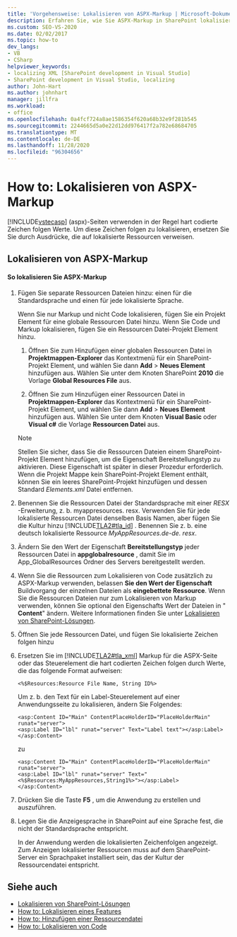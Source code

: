 ```yaml
---
title: 'Vorgehensweise: Lokalisieren von ASPX-Markup | Microsoft-Dokumentation'
description: Erfahren Sie, wie Sie ASPX-Markup in SharePoint lokalisieren, indem Sie hart codierte Zeichen folgen Werte durch Ausdrücke ersetzen, die auf lokalisierte Ressourcen verweisen.
ms.custom: SEO-VS-2020
ms.date: 02/02/2017
ms.topic: how-to
dev_langs:
- VB
- CSharp
helpviewer_keywords:
- localizing XML [SharePoint development in Visual Studio]
- SharePoint development in Visual Studio, localizing
author: John-Hart
ms.author: johnhart
manager: jillfra
ms.workload:
- office
ms.openlocfilehash: 0a4fcf724a8ae1586354f620a68b32e9f281b545
ms.sourcegitcommit: 2244665d5a0e22d12dd976417f2a782e68684705
ms.translationtype: MT
ms.contentlocale: de-DE
ms.lasthandoff: 11/28/2020
ms.locfileid: "96304656"
---
```

# <a name="how-to-localize-aspx-markup"></a>How to: Lokalisieren von ASPX-Markup
  [!INCLUDE[vstecasp](../sharepoint/includes/vstecasp-md.md)] (aspx)-Seiten verwenden in der Regel hart codierte Zeichen folgen Werte. Um diese Zeichen folgen zu lokalisieren, ersetzen Sie Sie durch Ausdrücke, die auf lokalisierte Ressourcen verweisen.

## <a name="localize-aspx-markup"></a>Lokalisieren von ASPX-Markup

#### <a name="to-localize-aspx-markup"></a>So lokalisieren Sie ASPX-Markup

1. Fügen Sie separate Ressourcen Dateien hinzu: einen für die Standardsprache und einen für jede lokalisierte Sprache.

     Wenn Sie nur Markup und nicht Code lokalisieren, fügen Sie ein Projekt Element für eine globale Ressourcen Datei hinzu. Wenn Sie Code und Markup lokalisieren, fügen Sie ein Ressourcen Datei-Projekt Element hinzu.

    1. Öffnen Sie zum Hinzufügen einer globalen Ressourcen Datei in **Projektmappen-Explorer** das Kontextmenü für ein SharePoint-Projekt Element, und wählen Sie dann **Add**  >  **Neues Element** hinzufügen aus. Wählen Sie unter dem Knoten SharePoint **2010** die Vorlage **Global Resources File** aus.

    2. Öffnen Sie zum Hinzufügen einer Ressourcen Datei in **Projektmappen-Explorer** das Kontextmenü für ein SharePoint-Projekt Element, und wählen Sie dann **Add**  >  **Neues Element** hinzufügen aus. Wählen Sie unter dem Knoten **Visual Basic** oder **Visual c#** die Vorlage **Ressourcen Datei** aus.

    > [!NOTE]
    > Stellen Sie sicher, dass Sie die Ressourcen Dateien einem SharePoint-Projekt Element hinzufügen, um die Eigenschaft Bereitstellungstyp zu aktivieren. Diese Eigenschaft ist später in dieser Prozedur erforderlich. Wenn die Projekt Mappe kein SharePoint-Projekt Element enthält, können Sie ein leeres SharePoint-Projekt hinzufügen und dessen Standard *Elements.xml* Datei entfernen.

2. Benennen Sie die Ressourcen Datei der Standardsprache mit einer *RESX* -Erweiterung, z. b. myappresources. resx. Verwenden Sie für jede lokalisierte Ressourcen Datei denselben Basis Namen, aber fügen Sie die Kultur hinzu [!INCLUDE[TLA2#tla_id](../sharepoint/includes/tla2sharptla-id-md.md)] . Benennen Sie z. b. eine deutsch lokalisierte Ressource *MyAppResources.de-de. resx*.

3. Ändern Sie den Wert der Eigenschaft **Bereitstellungstyp** jeder Ressourcen Datei in **appglobalresource** , damit Sie im App_GlobalResources Ordner des Servers bereitgestellt werden.

4. Wenn Sie die Ressourcen zum Lokalisieren von Code zusätzlich zu ASPX-Markup verwenden, belassen **Sie den Wert der Eigenschaft** Buildvorgang der einzelnen Dateien als **eingebettete Ressource**. Wenn Sie die Ressourcen Dateien nur zum Lokalisieren von Markup verwenden, können Sie optional den Eigenschafts Wert der Dateien in " **Content**" ändern. Weitere Informationen finden Sie unter [Lokalisieren von SharePoint-Lösungen](../sharepoint/localizing-sharepoint-solutions.md).

5. Öffnen Sie jede Ressourcen Datei, und fügen Sie lokalisierte Zeichen folgen hinzu

6. Ersetzen Sie im [!INCLUDE[TLA2#tla_xml](../sharepoint/includes/tla2sharptla-xml-md.md)] Markup für die ASPX-Seite oder das Steuerelement die hart codierten Zeichen folgen durch Werte, die das folgende Format aufweisen:

    ```aspx-csharp
    <%$Resources:Resource File Name, String ID%>
    ```

     Um z. b. den Text für ein Label-Steuerelement auf einer Anwendungsseite zu lokalisieren, ändern Sie Folgendes:

    ```aspx-csharp
    <asp:Content ID="Main" ContentPlaceHolderID="PlaceHolderMain" runat="server">
    <asp:Label ID="lbl" runat="server" Text="Label text"></asp:Label>
    </asp:Content>
    ```

     zu

    ```aspx-csharp
    <asp:Content ID="Main" ContentPlaceHolderID="PlaceHolderMain" runat="server">
    <asp:Label ID="lbl" runat="server" Text="<%$Resources:MyAppResources,String1%>"></asp:Label>
    </asp:Content>
    ```

7. Drücken Sie die Taste **F5** , um die Anwendung zu erstellen und auszuführen.

8. Legen Sie die Anzeigesprache in SharePoint auf eine Sprache fest, die nicht der Standardsprache entspricht.

     In der Anwendung werden die lokalisierten Zeichenfolgen angezeigt. Zum Anzeigen lokalisierter Ressourcen muss auf dem SharePoint-Server ein Sprachpaket installiert sein, das der Kultur der Ressourcendatei entspricht.

## <a name="see-also"></a>Siehe auch
- [Lokalisieren von SharePoint-Lösungen](../sharepoint/localizing-sharepoint-solutions.md)
- [How to: Lokalisieren eines Features](../sharepoint/how-to-localize-a-feature.md)
- [How to: Hinzufügen einer Ressourcendatei](../sharepoint/how-to-add-a-resource-file.md)
- [How to: Lokalisieren von Code](../sharepoint/how-to-localize-code.md)
